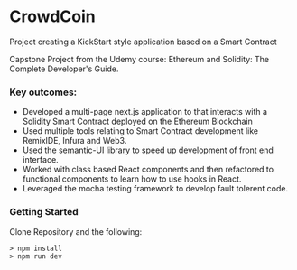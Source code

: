 # CrowdCoin
Project creating a KickStart style application based on a Smart Contract

Capstone Project from the Udemy course: Ethereum and Solidity: The Complete Developer's Guide.

### Key outcomes:

- Developed a multi-page next.js application to that interacts with a Solidity Smart Contract deployed on the Ethereum Blockchain
- Used multiple tools relating to Smart Contract development like RemixIDE, Infura and Web3.
- Used the semantic-UI library to speed up development of front end interface.
- Worked with class based React components and then refactored to functional components to learn how to use hooks in React.
- Leveraged the mocha testing framework to develop fault tolerent code.

### Getting Started

Clone Repository and the following:

```
> npm install
> npm run dev
```
